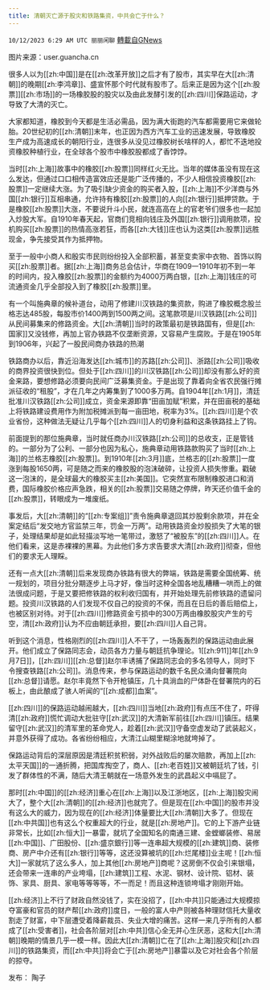 ```yaml
---
title: 清朝灭亡源于股灾和铁路集资，中共会亡于什么？
---
```

`10/12/2023 6:29 AM UTC 丽丽闲聊` [轉載自GNews](https://gnews.org/articles/1822720)

图片来源：user.guancha.cn

很多人以为[[zh:中国]]是在[[zh:改革开放]]之后才有了股市，其实早在大[[zh:清朝]]的晚期[[zh:李鸿章]]、盛宣怀那个时代就有股市了。后来正是因为这个[[zh:股票]][[zh:市场]]的一场橡胶股的股灾以及由此发酵引发的[[zh:四川]]保路运动，才导致了大清的灭亡。

大家都知道，橡胶到今天都是生活必需品，因为满大街跑的汽车都需要用它来做轮胎。20世纪初的[[zh:清朝]]末年，也正因为西方汽车工业的迅速发展，导致橡胶生产成为高速成长的朝阳行业，连很多从没见过橡胶树长啥样的人，都忙不迭地投资橡胶种植行业，在全球各个股市中橡胶股都成了香饽饽。

当时[[zh:上海]]故事中的橡胶[[zh:股票]]同样红火无比。当年的媒体虽没有现在这么发达，但通过口口相传造富效应还是能广泛传播的，不少人相信投资橡胶[[zh:股票]]一定继续大涨。为了吸引缺少资金的购买者入股，[[zh:上海]]不少洋商与外国[[zh:银行]]互相串通，允许持有橡胶[[zh:股票]]的人向[[zh:银行]]抵押贷款。于是橡胶[[zh:股票]]大涨，不要说升斗小民，就连高高在上的官老爷们很多也一起加入炒股大军。自1910年春天起，官商们竞相向钱庄及外国[[zh:银行]]调用款项，投机购买[[zh:股票]]的热情高涨若狂，而各[[zh:大钱]]庄也认为这类[[zh:股票]]远胜现金，争先接受其作为抵押物。

至于一般中小商人和殷实市民则纷纷投入全部积蓄，甚至变卖家中衣物、首饰以购买[[zh:股票]]者。据[[zh:上海]]商务总会估计，华商在1909一1910年初不到一年的时间内，投入橡胶[[zh:股票]]的金额约为4000万两白银，[[zh:上海]]钱庄的可流通资金几乎全部投入到了橡胶[[zh:股票]]里。

有一个叫施典章的候补道台，动用了修建川汉铁路的集资款，购进了橡胶概念股兰格志达485股，每股市价1400两到1500两之间。这笔款项是川汉铁路[[zh:公司]]从民间募集来的修路资金。大[[zh:清朝]]当时的政策最初是铁路国有，但是[[zh:国家]]又没钱修，再加上官办铁路不仅垄断资源，又容易产生腐败。于是在1905年到1906年，兴起了一股民间商办铁路的热潮

铁路商办以后，靠近沿海发达[[zh:城市]]的苏路[[zh:公司]]、浙路[[zh:公司]]吸收的商界投资很快到位。但处于[[zh:四川]]的川汉铁路[[zh:公司]]却没有那么好的资金来路，要想修路必须要向民间广泛募集资金。于是出现了靠着向全省农民强行摊派征收的“租股”，才在几年之内筹集到了1000多万两。自1904年[[zh:1月]]，清廷批准川汉铁路[[zh:公司]]成立，资金来源即靠“田亩加赋”积累，并在田亩税的基础上将铁路建设费用作为附加税摊派到每一亩田地，税率为3%。[[zh:四川]]是个农业省份，这种做法无疑让几乎每个[[zh:四川]]人的切身利益和这条铁路挂上了钩。

前面提到的那位施典章，当时就任商办川汉铁路[[zh:公司]]的总收支，正是管钱的。一部分为了公利、一部分也因为私心，施典章动用铁路款购买了当时[[zh:上海]]的兰格志橡胶[[zh:股票]]。到1910年[[zh:3月]]底，兰格志的[[zh:股票]]一度涨到每股1650两，可是随之而来的橡胶股的泡沫破碎，让投资人损失惨重。戳破这一泡沫的，是全球最大的橡胶买主[[zh:美国]]。它突然宣布限制橡胶进口和消费，国际橡胶价格应声急跌，相关的[[zh:股票]]交易随之停牌，昨天还价值千金的[[zh:股票]]，转眼成为一堆废纸。

事发后，大[[zh:清朝]]的“[[zh:专案组]]”责令施典章退回其炒股剩余款项，并在全案定结后“发交地方官监禁三年，罚金一万两”。动用铁路资金炒股损失了大笔的银子，处理结果却是如此轻描淡写地一笔带过，激怒了“被股东”的[[zh:四川]]人。在他们看来，这是赤裸裸的黑幕。为此他们多方求告要求大清[[zh:政府]]彻查，但他们的要求无人理睬。

还有一点大[[zh:清朝]]后来发现商办铁路有很大的弊端，铁路是需要全国统筹、统一规划的，项目分批分期逐步上马才好，像当时这种全国各地乱糟糟一哄而上的做法很成问题，于是又要把修铁路的权利收归国有，并开始处理先前修铁路的遗留问题。投资川汉铁路的人们发现不仅自己的投资的不保，而且在日后的善后赔偿上，也被区别对待。对于[[zh:四川]]修路资金亏损中的300万两由橡胶股灾产生的亏空，清[[zh:政府]]认为不应由朝廷承担，要[[zh:四川]]人自己背。

听到这个消息，性格刚烈的[[zh:四川]]人不干了，一场轰轰烈的保路运动由此展开。他们成立了保路同志会，动员各方力量与朝廷抗争理论。1[[zh:911]]年[[zh:9月7日]]，[[zh:四川]][[zh:总督]]赵尔丰诱捕了保路同志会的多名领导人，同时下令搜查铁路[[zh:公司]]。消息传来，参与保路运动的数千名民众涌向督署院向[[zh:总督]]请愿。赵尔丰竟然下令开枪镇压，几十具淌血的尸体卧在督署院内的石板上，由此酿成了骇人听闻的“[[zh:成都]]血案”。

[[zh:四川]]的保路运动越闹越大，[[zh:四川]]当地[[zh:政府]]有点压不住了，吓得清[[zh:政府]]慌忙调动大批驻守[[zh:武汉]]的大清新军前往[[zh:四川]]镇压。结果留守[[zh:武汉]]的清军里的革命党人，趁着[[zh:武汉]]守备空虚发动了武装起义，并意外获得了成功。各省纷纷相应，大清江山糊里糊涂地就垮掉了。

保路运动背后的深层原因是清廷积贫积弱，对外战败后的屡次赔款，再加上[[zh:太平天国]]的一通折腾，把国库掏空了，商人、[[zh:老百姓]]又被朝廷坑了钱，引发了群体性的不满，随后大清王朝就在一场意外发生的武昌起义中嗝屁了。

那时[[zh:中国]]的[[zh:经济]]重心在[[zh:上海]]以及江浙地区，[[zh:上海]]股灾闹大了，整个大[[zh:清朝]]的[[zh:经济]]也就完了。但是现在[[zh:中国]]的股市并没有这么大的威力，因为现在的[[zh:经济]]体量要比大[[zh:清朝]]大多了。但现在[[zh:中共国]]也有这么个权重超大的行业，就是[[zh:房地产]]。它的上下游产业链非常长，比如[[zh:恒大]]一暴雷，就坑了全国知名的南通三建、金螳螂装修、易居[[zh:中国]]、广田股份、[[zh:盛京銀行]]等一连串超大规模的[[zh:建筑]]商、装修商、房产中介还有[[zh:银行]]等等，这还没算被坑的[[zh:烂尾楼]]业主呢！[[zh:恒大]]一家就坑了这么多人，加上其他[[zh:房地产]]商呢？这房倒不仅会引来银塌，还会带来一连串的产业垮塌，[[zh:建筑]]工程、水泥、钢材、设计院、铝材、装饰、家具、厨具、家电等等等等，不一而足！而且这种连锁垮塌才刚刚开始。

[[zh:经济]]上不行了财政自然没钱了，实在没招了，[[zh:中共]]只能通过大规模掠夺富豪和官员的财产帮[[zh:政府]]度日，一般的富人中产则被各种理财信托大量收割走了财富，中下层遭受着降薪裁员、失业大增的痛苦。这样一来几乎所有的人都成了[[zh:受害者]]，社会各阶层对[[zh:中共]]信心全无并心生厌恶，这和大[[zh:清朝]]晚期的情景几乎一模一样。因此大[[zh:清朝]]亡在了[[zh:上海]]股灾和[[zh:四川]]的铁路集资，而[[zh:中共]]将会亡于[[zh:房地产]]暴雷以及它对社会各个阶层的掠夺。

发布： 陶子
